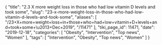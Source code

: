 {
    "title": "2.3 X more weight loss in those who had low vitamin D levels and took some",
    "slug": "23-x-more-weight-loss-in-those-who-had-low-vitamin-d-levels-and-took-some",
    "aliases": [
        "/23+X+more+weight+loss+in+those+who+had+low+vitamin+D+levels+and+took+some+\u2013+Dec+2019",
        "/11471"
    ],
    "tiki_page_id": 11471,
    "date": "2019-12-18",
    "categories": [
        "Obesity",
        "Intervention",
        "Top news",
        "Women"
    ],
    "tags": [
        "Intervention",
        "Obesity",
        "Top news",
        "Women"
    ]
}